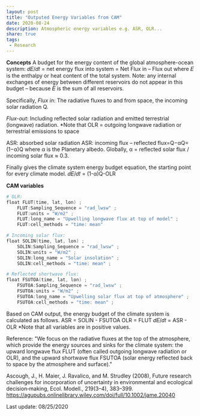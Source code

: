 ```yaml
---
layout: post
title: "Outputed Energy Variables from CAM"
date: 2020-08-24
description: Atmospheric energy variables e.g. ASR, OLR...
share: true
tags:
 - Research
---
```


**Concepts**
A budget for the energy content of the global atmosphere-ocean system:
𝑑𝐸/𝑑𝑡 = net energy flux into system = Net Flux in – Flux out
where 𝐸 is the enthalpy or heat content of the total system. 
Note: any internal exchanges of energy between different reservoirs do not appear in this budget – because 𝐸 is the sum of all reservoirs.

Specifically,
*Flux in*:
The radiative fluxes to and from space, the incoming solar radiation Q. 

*Flux-out*:
Including reflected solar radiation and emitted terrestrial (longwave) radiation.
*Note that OLR = outgoing longwave radiation or terrestrial emissions to space

ASR: absorbed solar radiation
ASR: incoming flux – reflected flux=Q−αQ=(1−α)Q
where α is the Planetary albedo. Globally, α = reflected solar flux / incoming solar flux ≈ 0.3.

Finally gives the climate system energy budget equation, the starting point for every climate model.
𝑑𝐸/𝑑𝑡 = (1-α)Q-OLR

**CAM variables**
```powershell
# OLR:
float FLUT(time, lat, lon) ;
    FLUT:Sampling_Sequence = "rad_lwsw" ;
    FLUT:units = "W/m2" ;
    FLUT:long_name = "Upwelling longwave flux at top of model" ;
    FLUT:cell_methods = "time: mean" 

# Incoming solar flux:
float SOLIN(time, lat, lon) ;
    SOLIN:Sampling_Sequence = "rad_lwsw" ;
    SOLIN:units = "W/m2" ;
    SOLIN:long_name = "Solar insolation" ;
    SOLIN:cell_methods = "time: mean" ;

# Reflected shortwave flux:
float FSUTOA(time, lat, lon) ;
    FSUTOA:Sampling_Sequence = "rad_lwsw" ;
    FSUTOA:units = "W/m2" ;
    FSUTOA:long_name = "Upwelling solar flux at top of atmosphere" ;
    FSUTOA:cell_methods = "time: mean" ;
```
Based on CAM output, the energy budget of the climate system is calculated as follows.
ASR = SOLIN - FSUTOA
OLR = FLUT
𝑑𝐸/𝑑𝑡 = ASR - OLR
*Note that all variables are in positive values.

Reference:
"We focus on the radiative fluxes at the top of the atmosphere, which provide the energy sources and sinks for the climate system: the upward longwave flux FLUT (often called outgoing longwave radiation or OLR), and the upward shortwave flux FSUTOA (solar energy reflected back to space by the atmosphere and surface)."

Ascough, J., H. Maier, J. Ravalico, and M. Strudley (2008), Future research challenges for incorporation of uncertainty in environmental and ecological decision‐making, Ecol. Modell., 219(3–4), 383–399.
https://agupubs.onlinelibrary.wiley.com/doi/full/10.1002/jame.20040

Last update: 08/25/2020

